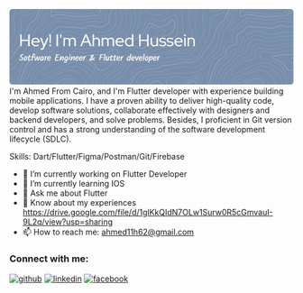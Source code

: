 ![Banner](banner.png)
I'm Ahmed From Cairo, and I'm Flutter developer with experience building mobile applications. I have a proven ability to deliver high-quality code, develop software solutions, collaborate effectively with designers and backend developers, and solve problems. Besides, I proficient in Git version control and has a strong understanding of the software development lifecycle (SDLC).

Skills: Dart/Flutter/Figma/Postman/Git/Firebase

- 🔭 I’m currently working on Flutter Developer 
- 🌱 I’m currently learning IOS 
- 💬 Ask me about Flutter 
- 📄 Know about my experiences https://drive.google.com/file/d/1glKkQIdN7OLw1Surw0R5cGmvauI-9L2q/view?usp=sharing
- 📫 How to reach me: ahmed11h62@gmail.com 

### Connect with me:
[<img src='https://cdn.jsdelivr.net/npm/simple-icons@3.0.1/icons/github.svg' alt='github' height='40'>](https://github.com/AhmedHusseinHafez)  [<img src='https://cdn.jsdelivr.net/npm/simple-icons@3.0.1/icons/linkedin.svg' alt='linkedin' height='40'>](http://www.linkedin.com/in/ahmed-hussein‬‏-2055b2201/)  [<img src='https://cdn.jsdelivr.net/npm/simple-icons@3.0.1/icons/facebook.svg' alt='facebook' height='40'>](https://www.facebook.com/Ahmed.h.h.2000)  
